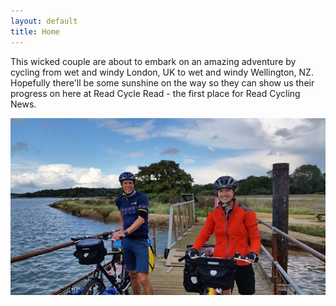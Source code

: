 ```yaml
---
layout: default
title: Home
---
```


This wicked couple are about to embark on an amazing adventure by cycling from wet and windy London, UK to wet and windy Wellington, NZ. Hopefully there'll be some sunshine on the way so they can show us their progress on here at Read Cycle Read - the first place for Read Cycling News.

![welcome](assets/img/ferry1.jpg)
